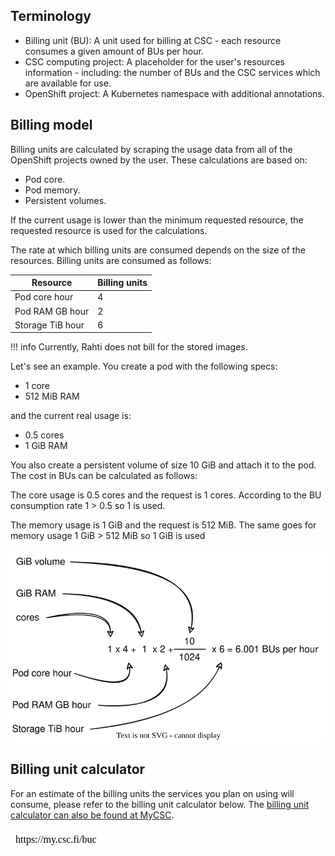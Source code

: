 ## Terminology

* Billing unit (BU): A unit used for billing at CSC - each resource consumes a given amount of BUs per hour.
* CSC computing project: A placeholder for the user's resources information - including: the number of BUs and the CSC
services which are available for use.
* OpenShift project: A Kubernetes namespace with additional annotations.

## Billing model

Billing units are calculated by scraping the usage data from all of the OpenShift projects owned by the user.
These calculations are based on:

* Pod core.
* Pod memory.
* Persistent volumes.

If the current usage is lower than the minimum requested resource, the requested resource is used for the calculations.

The rate at which billing units are consumed depends on the size of the
resources. Billing units are consumed as follows:

| Resource         | Billing units |
|------------------|---------------|
| Pod core hour    | 4             |
| Pod RAM GB hour  | 2             |
| Storage TiB hour | 6             |


!!! info
    Currently, Rahti does not bill for the stored images.

Let's see an example. You create a pod with the following specs:

* 1 core
* 512 MiB RAM

and the current real usage is:

* 0.5 cores
* 1 GiB RAM

You also create a persistent volume of size 10 GiB and attach it to the pod. The
cost in BUs can be calculated as follows:

The core usage is 0.5 cores and the request is 1 cores. According to the BU consumption rate 1 > 0.5 so 1 is used.

The memory usage is 1 GiB and the request is 512 MiB. The same goes for memory usage 1 GiB > 512 MiB so 1 GiB is used

![BU calculation](img/BU-calculation.drawio.svg)

## Billing unit calculator

For an estimate of the billing units the services you plan on using will consume, please refer to the
billing unit calculator below. The [billing unit calculator can also be found at MyCSC](https://my.csc.fi/buc/).

<iframe srcdoc="https://my.csc.fi/buc" style="width: 100%; height: 1300px; border: 0"></iframe>
